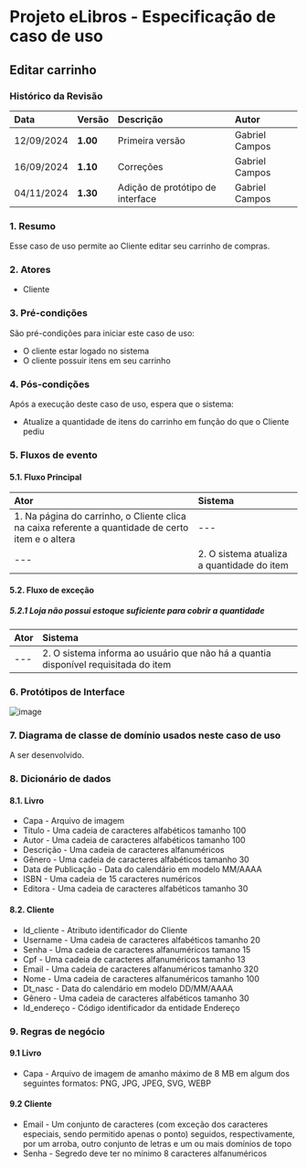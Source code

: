 # Projeto eLibros - Especificação de caso de uso

##  Editar carrinho

### Histórico da Revisão 
|  Data  | Versão | Descrição | Autor |
|:-------|:-------|:----------|:------|
| 12/09/2024 | **1.00** | Primeira versão  | Gabriel Campos |
| 16/09/2024 | **1.10** | Correções  | Gabriel Campos |
| 04/11/2024 | **1.30** | Adição de protótipo de interface  | Gabriel Campos |


### 1. Resumo 
Esse caso de uso permite ao Cliente editar seu carrinho de compras.

### 2. Atores 
- Cliente

### 3. Pré-condições
São pré-condições para iniciar este caso de uso:
- O cliente estar logado no sistema
- O cliente possuir itens em seu carrinho
  
### 4. Pós-condições
Após a execução deste caso de uso, espera que o sistema:
- Atualize a quantidade de itens do carrinho em função do que o Cliente pediu

### 5. Fluxos de evento

#### 5.1. Fluxo Principal 
|  Ator  | Sistema |
|:-------|:------- |
|1. Na página do carrinho, o Cliente clica na caixa referente a quantidade de certo item e o altera| --- |
| --- |2. O sistema atualiza a quantidade do item | 


#### 5.2. Fluxo de exceção

##### 5.2.1 Loja não possui estoque suficiente para cobrir a quantidade
|  Ator  | Sistema |
|:-------|:------- |
|---|2. O sistema informa ao usuário que não há a quantia disponível requisitada do item |

### 6. Protótipos de Interface
![image](https://github.com/user-attachments/assets/2e549f4a-4e64-4d0a-9d7c-8bf1d22841fd)


### 7. Diagrama de classe de domínio usados neste caso de uso
A ser desenvolvido.

### 8. Dicionário de dados

#### 8.1. Livro
- Capa - Arquivo de imagem
- Título - Uma cadeia de caracteres alfabéticos tamanho 100
- Autor - Uma cadeia de caracteres alfabéticos tamanho 100
- Descrição - Uma cadeia de caracteres alfanuméricos
- Gênero - Uma cadeia de caracteres alfabéticos tamanho 30
- Data de Publicação - Data do calendário em modelo MM/AAAA
- ISBN - Uma cadeia de 15 caracteres numéricos 
- Editora - Uma cadeia de caracteres alfabéticos tamanho 30

#### 8.2. Cliente
- Id_cliente - Atributo identificador do Cliente
- Username - Uma cadeia de caracteres alfabéticos tamanho 20
- Senha - Uma cadeia de caracteres alfanuméricos tamano 15
- Cpf - Uma cadeia de caracteres alfanuméricos tamanho 13
- Email - Uma cadeia de caracteres alfanuméricos tamanho 320
- Nome - Uma cadeia de caracteres alfanuméricos tamanho 100
- Dt_nasc - Data do calendário em modelo DD/MM/AAAA
- Gênero - Uma cadeia de caracteres alfabéticos tamanho 30
- Id_endereço - Código identificador da entidade Endereço


### 9. Regras de negócio

#### 9.1 Livro
- Capa - Arquivo de imagem de amanho máximo de 8 MB em algum dos seguintes formatos: PNG, JPG, JPEG, SVG, WEBP

#### 9.2 Cliente
- Email - Um conjunto de caracteres (com exceção dos caracteres especiais, sendo permitido apenas o ponto) seguidos, respectivamente, por um arroba, outro conjunto de letras e um ou mais domínios de topo
- Senha - Segredo deve ter no mínimo 8 caracteres alfanuméricos
